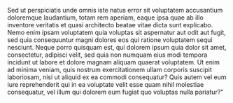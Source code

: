 Sed ut perspiciatis unde omnis iste natus error sit voluptatem accusantium doloremque laudantium, totam 
rem aperiam, eaque ipsa quae ab illo inventore veritatis et quasi architecto beatae vitae dicta sunt 
explicabo. Nemo enim ipsam voluptatem quia voluptas sit aspernatur aut odit aut fugit, sed quia 
consequuntur magni dolores eos qui ratione voluptatem sequi nesciunt. Neque porro quisquam est, qui 
dolorem ipsum quia dolor sit amet, consectetur, adipisci velit, sed quia non numquam eius modi tempora 
incidunt ut labore et dolore magnam aliquam quaerat voluptatem. Ut enim ad minima veniam, quis nostrum 
exercitationem ullam corporis suscipit laboriosam, nisi ut aliquid ex ea commodi consequatur? Quis autem 
vel eum iure reprehenderit qui in ea voluptate velit esse quam nihil molestiae consequatur, vel illum qui 
dolorem eum fugiat quo voluptas nulla pariatur?"